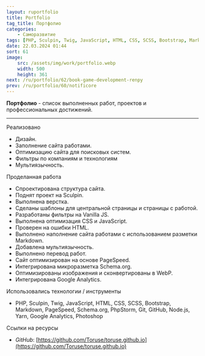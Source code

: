 ```yaml
---
layout: ruportfolio
title: Portfolio
tag_title: Портфолио
categories:
    - Саморазвитие
tags: [PHP, Sculpin, Twig, JavaScript, HTML, CSS, SCSS, Bootstrap, Markdown, PageSpeed, Schema.org, PhpStorm, Git, GitHub, Node.js, Yarn, Google Analytics, Photoshop]
date: 22.03.2024 01:44
sort: 61
image: 
    src: /assets/img/work/portfolio.webp 
    width: 500
    height: 361
next: /ru/portfolio/62/book-game-development-renpy
prev: /ru/portfolio/60/notificore
---
```


**Портфолио** - список выполненных работ, проектов и профессиональных достижений.

---

Реализовано

* Дизайн.
* Заполнение сайта работами. 
* Оптимизацию сайта для поисковых систем.
* Фильтры по компаниям и технологиям
* Мультиязычность.


Проделанная работа

* Спроектирована структура сайта.
* Поднят проект на Sculpin.
* Выполнена верстка.
* Сделаны шаблоны для центральной страницы и страницы с работой.
* Разработаны фильтры на Vanilla JS.
* Выполнена оптимизация CSS и JavaScript.
* Проверен на ошибки HTML.
* Выполнено наполнение сайта работами с использованием разметки Markdown.
* Добавлена мультиязычность.
* Выполнено перевод работ.
* Сайт оптимизирован на основе PageSpeed.
* Интегрирована микроразметка Schema.org.
* Оптимизированы изображения и сконвертированы в WebP.
* Интегрирована Google Analytics.


Использовались технологии / инструменты

* PHP, Sculpin, Twig, JavaScript, HTML, CSS, SCSS, Bootstrap, Markdown, PageSpeed, Schema.org, PhpStorm, Git, GitHub,
Node.js, Yarn, Google Analytics, Photoshop

Ссылки на ресурсы

* _GitHub_: [https://github.com/Toruse/toruse.github.io](https://github.com/Toruse/toruse.github.io)

